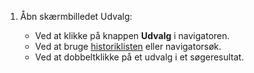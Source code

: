 <!-- markdownlint-disable-file MD041 -->
1. Åbn skærmbilledet Udvalg:

    * Ved at klikke på knappen **Udvalg** i navigatoren.
    * Ved at bruge [historiklisten][1] eller navigatorsøk.
    * Ved at dobbeltklikke på et udvalg i et søgeresultat.

<!-- Referenced links -->
[1]: ../../../../learn/basics/history.md
